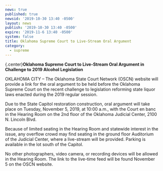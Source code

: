 ```yaml
---
news: true
published: true
newsid: '2019-10-30 13:40 -0500'
layout: news
publish: '2019-10-30 13:40 -0500'
expire: '2019-11-6 13:40 -0500'
system: false
title: Oklahoma Supreme Court to Live-Stream Oral Argument
category:
  - supreme
---
```

{.center}**Oklahoma Supreme Court to Live-Stream Oral Argument
in Challenge to 2019 Alcohol Legislation**

OKLAHOMA CITY – The Oklahoma State Court Network (OSCN) website will provide a link for the oral argument to be held before the Oklahoma Supreme Court on the recent challenge to legislation reforming state liquor laws enacted during the 2019 regular session.

Due to the State Capitol restoration construction, oral argument will take place on Tuesday, November 5, 2019, at 10:00 a.m., with the Court en banc in the Hearing Room on the 2nd floor of the Oklahoma Judicial Center, 2100 N. Lincoln Blvd.  

Because of limited seating in the Hearing Room and statewide interest in the issue, any overflow crowd may find seating in the ground floor Auditorium of the Judicial Center, where a live-stream will be provided.  Parking is available in the lot south of the Capitol.

No other photographers, video camera, or recording devices will be allowed in the Hearing Room.  The link to the live-time feed will be found November 5 on the OSCN website.
